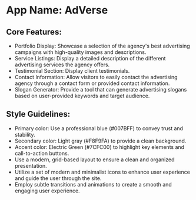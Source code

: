 # **App Name**: AdVerse

## Core Features:

- Portfolio Display: Showcase a selection of the agency's best advertising campaigns with high-quality images and descriptions.
- Service Listings: Display a detailed description of the different advertising services the agency offers.
- Testimonial Section: Display client testimonials.
- Contact Information: Allow visitors to easily contact the advertising agency through a contact form or provided contact information.
- Slogan Generator: Provide a tool that can generate advertising slogans based on user-provided keywords and target audience.

## Style Guidelines:

- Primary color: Use a professional blue (#007BFF) to convey trust and stability.
- Secondary color: Light gray (#F8F9FA) to provide a clean background.
- Accent color: Electric Green (#7CFC00) to highlight key elements and call-to-action buttons.
- Use a modern, grid-based layout to ensure a clean and organized presentation.
- Utilize a set of modern and minimalist icons to enhance user experience and guide the user through the site.
- Employ subtle transitions and animations to create a smooth and engaging user experience.